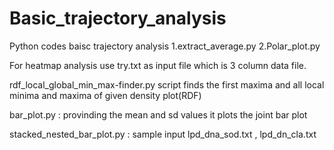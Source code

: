 # Basic_trajectory_analysis
Python codes baisc trajectory analysis
1.extract_average.py
2.Polar_plot.py

For heatmap analysis use try.txt as input file which is 3 column data file.


rdf_local_global_min_max-finder.py  script finds the first maxima and all local minima and maxima of given density plot(RDF)


bar_plot.py : provinding the mean and sd values it plots the joint bar plot

stacked_nested_bar_plot.py : sample input lpd_dna_sod.txt , lpd_dn_cla.txt
